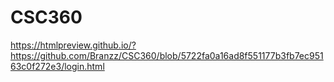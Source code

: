 # CSC360

https://htmlpreview.github.io/?https://github.com/Branzz/CSC360/blob/5722fa0a16ad8f551177b3fb7ec95163c0f272e3/login.html
